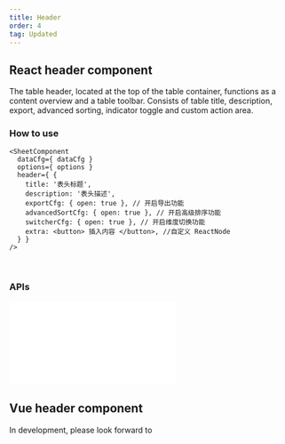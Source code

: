 ```yaml
---
title: Header
order: 4
tag: Updated
---
```


## React header component

The table header, located at the top of the table container, functions as a content overview and a table toolbar. Consists of table title, description, export, advanced sorting, indicator toggle and custom action area.

### How to use

```tsx
<SheetComponent
  dataCfg={ dataCfg }
  options={ options }
  header={ {
    title: '表头标题',
    description: '表头描述',
    exportCfg: { open: true }, // 开启导出功能
    advancedSortCfg: { open: true }, // 开启高级排序功能
    switcherCfg: { open: true }, // 开启维度切换功能
    extra: <button> 插入内容 </button>, //自定义 ReactNode
  } }
/>
```

<br>

<Playground path="react-component/header/demo/default.tsx" rid="container" height="400"></Playground>

### APIs

<embed src="@/docs/common/header.en.md"></embed>

## Vue header component

In development, please look forward to
